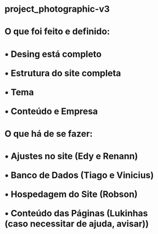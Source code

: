 # project_photographic-v3

<h1> O que foi feito e definido: <h1>

<p>
• Desing está completo

• Estrutura do site completa

• Tema

• Conteúdo e Empresa </p>

<h1> O que há de se fazer: <h1>
<p>
• Ajustes no site (Edy e Renann)

• Banco de Dados (Tiago e Vinicius)

• Hospedagem do Site (Robson)

• Conteúdo das Páginas (Lukinhas (caso necessitar de ajuda, avisar)) </p>
